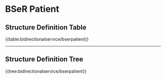 # **BSeR Patient**

## Structure Definition Table

{{table:bidirectionalservice/bserpatient}}

---
## Structure Definition Tree

{{tree:bidirectionalservice/bserpatient}}